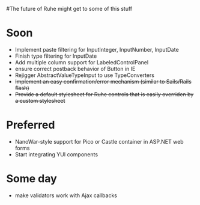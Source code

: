 #The future of Ruhe
might get to some of this stuff

# Soon #
  * Implement paste filtering for InputInteger, InputNumber, InputDate
  * Finish type filtering for InputDate
  * Add multiple column support for LabeledControlPanel
  * ensure correct postback behavior of Button in IE
  * Rejigger AbstractValueTypeInput to use TypeConverters
  * ~~Implement an easy confirmation/error mechanism (similar to Sails/Rails flash)~~
  * ~~Provide a default stylesheet for Ruhe controls that is easily overriden by a custom stylesheet~~

# Preferred #
  * NanoWar-style support for Pico or Castle container in ASP.NET web forms
  * Start integrating YUI components

# Some day #
  * make validators work with Ajax callbacks